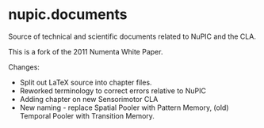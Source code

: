 nupic.documents
===============

Source of technical and scientific documents related to NuPIC and the CLA.

This is a fork of the 2011 Numenta White Paper.

Changes:

* Split out LaTeX source into chapter files.
* Reworked terminology to correct errors relative to NuPIC
* Adding chapter on new Sensorimotor CLA
* New naming - replace Spatial Pooler with Pattern Memory, (old) Temporal Pooler with Transition Memory.

